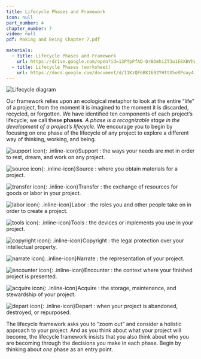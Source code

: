 ```yaml
---
title: Lifecycle Phases and Framework
icon: null
part_number: 4
chapter_number: 7
video: null
pdf: Making and Being Chapter 7.pdf

materials:
  - title: Lifecycle Phases and Framework
    url: https://drive.google.com/open?id=13PTpPfAD-DrBOmhiZT3u1E8XBVhWGN1G
  - title: Lifecycle Phases (worksheet)
    url: https://docs.google.com/document/d/11KzQF6BKI692YHttX5oRPoay4J73H5ZHSxvZA8nrFT8/edit
---
```


![Lifecycle diagram](/assets/images/Topos_WaysofBeing_Diagrams_V6-05.jpg)

Our framework relies upon an ecological metaphor to look at the entire “life” of a project, from the moment it is imagined to the moment it is discarded, recycled, or forgotten. We have identified ten components of each project’s lifecycle; we call these **phases**. _A phase is a recognizable stage in the development of a project’s lifecycle._ We encourage you to begin by focusing on one phase of the lifecycle of any project to explore a different way of thinking, working, and being. 

![support icon](/assets/icons/support.svg){: .inline-icon}Support
: the ways your needs are met in order to rest, dream, and work on any project.

![source icon](/assets/icons/source.svg){: .inline-icon}Source
: where you obtain materials for a project.

![transfer icon](/assets/icons/transfer.svg){: .inline-icon}Transfer
: the exchange of resources for goods or labor in your project.

![labor icon](/assets/icons/labor.svg){: .inline-icon}Labor
: the roles you and other people take on in order to create a project.

![tools icon](/assets/icons/tools.svg){: .inline-icon}Tools
: the devices or implements you use in your project. 

![copyright icon](/assets/icons/copyright.svg){: .inline-icon}Copyright
: the legal protection over your intellectual property.

![narrate icon](/assets/icons/narrate.svg){: .inline-icon}Narrate
: the representation of your project.

![encounter icon](/assets/icons/encounter.svg){: .inline-icon}Encounter
: the context where your finished project is presented.

![acquire icon](/assets/icons/acquire.svg){: .inline-icon}Acquire
: the storage, maintenance, and stewardship of your project. 

![depart icon](/assets/icons/depart.svg){: .inline-icon}Depart
: when your project is abandoned, destroyed, or repurposed.

The lifecycle framework asks you to “zoom out” and consider a holistic approach to your project. And as you think about what your project will become, the lifecycle framework insists that you also think about who you are becoming through the decisions you make in each phase. Begin by thinking about _one_ phase as an entry point.